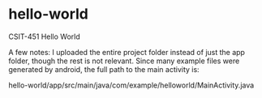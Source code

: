 # hello-world
CSIT-451 Hello World

A few notes: I uploaded the entire project folder instead of just the app folder, though the rest is not relevant.
Since many example files were generated by android, the full path to the main activity is:

hello-world/app/src/main/java/com/example/helloworld/MainActivity.java
